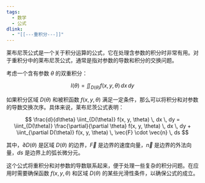 ```yaml
---
tags:
  - 数学
  - 公式
dlink:
  - "[[---重积分---]]"
---
```

莱布尼茨公式是一个关于积分运算的公式，它在处理含参数的积分时非常有用。对于重积分中的莱布尼茨公式，通常是指对参数的导数和积分的交换问题。

考虑一个含有参数 $\theta$ 的双重积分：

$$ I(\theta) = \iint_{D(\theta)} f(x, y, \theta) \, dx \, dy $$

如果积分区域 $D(\theta)$ 和被积函数 $f(x, y, \theta)$ 满足一定条件，那么可以将积分和对参数的导数交换次序。具体来说，莱布尼茨公式表明：

$$ \frac{d}{d\theta} \iint_{D(\theta)} f(x, y, \theta) \, dx \, dy = \iint_{D(\theta)} \frac{\partial}{\partial \theta} f(x, y, \theta) \, dx \, dy + \iint_{\partial D(\theta)} f(x, y, \theta) \, \vec{F} \cdot \vec{n} \, ds $$

其中，$\partial D(\theta)$ 是区域 $D(\theta)$ 的边界，$\vec{F}$ 是边界的速度向量，$\vec{n}$ 是边界的外法向量，$ds$ 是边界上的弧长微分元。

这个公式将重积分和对参数的导数联系起来，便于处理一些复杂的积分问题。在应用时需要确保函数 $f(x, y, \theta)$ 和区域 $D(\theta)$ 的某些光滑性条件，以确保公式的成立。